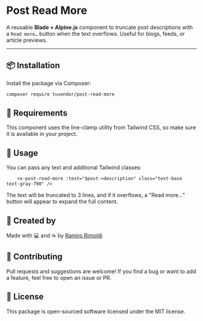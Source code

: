 # Post Read More

A reusable **Blade + Alpine.js** component to truncate post descriptions with a `Read more…` button when the text
overflows. Useful for blogs, feeds, or article previews.

---

## 📦 Installation

Install the package via Composer:

```bash
composer require tuvendor/post-read-more
```

## 🧠 Requirements

This component uses the line-clamp utility from Tailwind CSS, so make sure it is available in your project.

## 🚀 Usage

You can pass any text and additional Tailwind classes:

```blade
    <x-post-read-more :text="$post->description" class="text-base text-gray-700" />
```

The text will be truncated to 3 lines, and if it overflows, a "Read more…" button will appear to expand the full
content.

## 🙌 Created by

Made with 💻 and ☕ by [Ramiro Rimoldi](https://github.com/RAMIRO1982)

## 🤝 Contributing

Pull requests and suggestions are welcome! If you find a bug or want to add a feature, feel free to open an issue or PR.

## 📄 License

This package is open-sourced software licensed under the MIT license.

